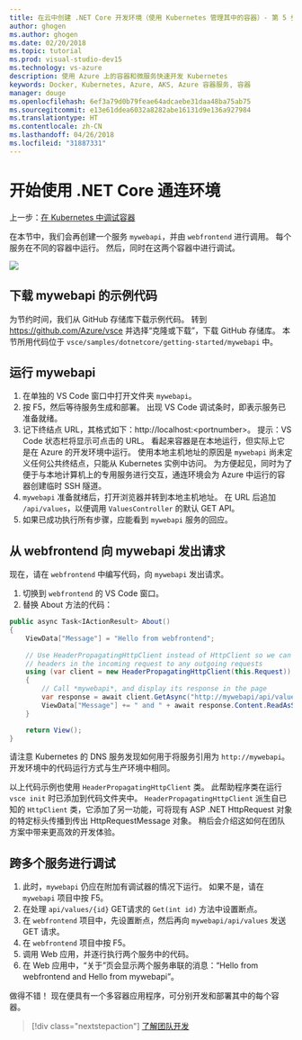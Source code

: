 ```yaml
---
title: 在云中创建 .NET Core 开发环境（使用 Kubernetes 管理其中的容器）- 第 5 步 - 调用另一个容器 | Microsoft Docs
author: ghogen
ms.author: ghogen
ms.date: 02/20/2018
ms.topic: tutorial
ms.prod: visual-studio-dev15
ms.technology: vs-azure
description: 使用 Azure 上的容器和微服务快速开发 Kubernetes
keywords: Docker, Kubernetes, Azure, AKS, Azure 容器服务, 容器
manager: douge
ms.openlocfilehash: 6ef3a79d0b79feae64adcaebe31daa48ba75ab75
ms.sourcegitcommit: e13e61ddea6032a8282abe16131d9e136a927984
ms.translationtype: HT
ms.contentlocale: zh-CN
ms.lasthandoff: 04/26/2018
ms.locfileid: "31887331"
---
```

# <a name="get-started-on-connected-environment-with-net-core"></a>开始使用 .NET Core 通连环境

上一步：[在 Kubernetes 中调试容器](get-started-netcore-04.md)

在本节中，我们会再创建一个服务 `mywebapi`，并由 `webfrontend` 进行调用。 每个服务在不同的容器中运行。 然后，同时在这两个容器中进行调试。

![](media/multi-container.png)

## <a name="download-sample-code-for-mywebapi"></a>下载 mywebapi 的示例代码
为节约时间，我们从 GitHub 存储库下载示例代码。 转到 https://github.com/Azure/vsce 并选择“克隆或下载”，下载 GitHub 存储库。 本节所用代码位于 `vsce/samples/dotnetcore/getting-started/mywebapi` 中。


## <a name="run-mywebapi"></a>运行 mywebapi
1. 在单独的 VS Code 窗口中打开文件夹 `mywebapi`。
1. 按 F5，然后等待服务生成和部署。 出现 VS Code 调试条时，即表示服务已准备就绪。
1. 记下终结点 URL，其格式如下：http://localhost:\<portnumber\>。 提示：VS Code 状态栏将显示可点击的 URL。 看起来容器是在本地运行，但实际上它是在 Azure 的开发环境中运行。 使用本地主机地址的原因是 `mywebapi` 尚未定义任何公共终结点，只能从 Kubernetes 实例中访问。 为方便起见，同时为了便于与本地计算机上的专用服务进行交互，通连环境会为 Azure 中运行的容器创建临时 SSH 隧道。
1. `mywebapi` 准备就绪后，打开浏览器并转到本地主机地址。 在 URL 后追加 `/api/values`，以便调用 `ValuesController` 的默认 GET API。 
1. 如果已成功执行所有步骤，应能看到 `mywebapi` 服务的回应。


## <a name="make-a-request-from-webfrontend-to-mywebapi"></a>从 webfrontend 向 mywebapi 发出请求
现在，请在 `webfrontend` 中编写代码，向 `mywebapi` 发出请求。
1. 切换到 `webfrontend` 的 VS Code 窗口。
1. 替换 About 方法的代码：

```csharp
public async Task<IActionResult> About()
{
    ViewData["Message"] = "Hello from webfrontend";
    
    // Use HeaderPropagatingHttpClient instead of HttpClient so we can propagate
    // headers in the incoming request to any outgoing requests
    using (var client = new HeaderPropagatingHttpClient(this.Request))
    {
        // Call *mywebapi*, and display its response in the page
        var response = await client.GetAsync("http://mywebapi/api/values/1");
        ViewData["Message"] += " and " + await response.Content.ReadAsStringAsync();
    }

    return View();
}
```

请注意 Kubernetes 的 DNS 服务发现如何用于将服务引用为 `http://mywebapi`。 开发环境中的代码运行方式与生产环境中相同。

以上代码示例也使用 `HeaderPropagatingHttpClient` 类。 此帮助程序类在运行 `vsce init` 时已添加到代码文件夹中。 `HeaderPropagatingHttpClient` 派生自已知的 `HttpClient` 类，它添加了另一功能，可将现有 ASP .NET HttpRequest 对象的特定标头传播到传出 HttpRequestMessage 对象。 稍后会介绍这如何在团队方案中带来更高效的开发体验。


## <a name="debug-across-multiple-services"></a>跨多个服务进行调试
1. 此时，`mywebapi` 仍应在附加有调试器的情况下运行。 如果不是，请在 `mywebapi` 项目中按 F5。
1. 在处理 `api/values/{id}` GET请求的 `Get(int id)` 方法中设置断点。
1. 在 `webfrontend` 项目中，先设置断点，然后再向 `mywebapi/api/values` 发送 GET 请求。
1. 在 `webfrontend` 项目中按 F5。
1. 调用 Web 应用，并逐行执行两个服务中的代码。
1. 在 Web 应用中，“关于”页会显示两个服务串联的消息：“Hello from webfrontend and Hello from mywebapi”。


做得不错！ 现在便具有一个多容器应用程序，可分别开发和部署其中的每个容器。

> [!div class="nextstepaction"]
> [了解团队开发](get-started-netcore-06.md)


